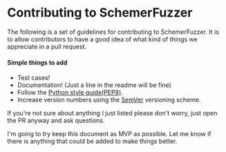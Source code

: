 # Contributing to SchemerFuzzer

The following is a set of guidelines for contributing to SchemerFuzzer. It is to allow contributors to have a good idea of what kind of things we appreciate in a pull request.

#### Simple things to add

- Test cases!
- Documentation! (Just a line in the readme will be fine)
- Follow the [Python style guide(PEP8)](https://www.python.org/dev/peps/pep-0008/).
- Increase version numbers using the [SemVer](http://semver.org/) versioning scheme.

If you're not sure about anything I just listed please don't worry, just open the PR anyway and ask questions.

I'm going to try keep this document as MVP as possible. Let me know if there is anything that could be added to make things better.

